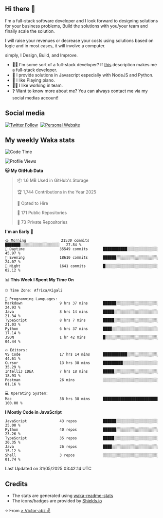## Hi there 👋
I'm a full-stack software developer and I look forward to designing solutions for your business problems, Build the solutions with you/your team and finally scale the solution.

I will raise your revenues or decrease your costs using solutions based on logic and in most cases, it will involve a computer.

simply, I Design, Build, and Improve.

- 👨‍💻 I'm some sort of a full-stack developer? If [this](https://www.w3schools.com/whatis/whatis_fullstack.asp) description makes me a full-stack developer.
- 🌱 I provide solutions in Javascript especially with NodeJS and Python. 
- 🎹 I like Playing piano.
- 👯‍♀️ I like working in team.
- ❓ Want to know more about me? You can always contact me via my social medias account!

## Social media
[![Twitter Follow](https://img.shields.io/twitter/follow/vicky_abz?color=%231DA1F2&label=Twitter&style=for-the-badge&logo=twitter&logoColor=ffffff)](https://twitter.com/vicky_abz)
‎‎ [![Personal Website](https://img.shields.io/static/v1?label=visit&message=victor-abz.com&color=%235F021F&style=for-the-badge)](https://victor-abz.com/)

## My weekly Waka stats
<!--START_SECTION:waka-->
![Code Time](http://img.shields.io/badge/Code%20Time-1%2C646%20hrs%2050%20mins-blue)

![Profile Views](http://img.shields.io/badge/Profile%20Views-0-blue)

**🐱 My GitHub Data** 

> 📦 1.6 MB Used in GitHub's Storage 
 > 
> 🏆 1,744 Contributions in the Year 2025
 > 
> 💼 Opted to Hire
 > 
> 📜 171 Public Repositories 
 > 
> 🔑 73 Private Repositories 
 > 
**I'm an Early 🐤** 

```text
🌞 Morning                21530 commits       ███████░░░░░░░░░░░░░░░░░░   27.84 % 
🌆 Daytime                35549 commits       ███████████░░░░░░░░░░░░░░   45.97 % 
🌃 Evening                18610 commits       ██████░░░░░░░░░░░░░░░░░░░   24.07 % 
🌙 Night                  1641 commits        █░░░░░░░░░░░░░░░░░░░░░░░░   02.12 % 
```


📊 **This Week I Spent My Time On** 

```text
🕑︎ Time Zone: Africa/Kigali

💬 Programming Languages: 
Markdown                 9 hrs 37 mins       ██████░░░░░░░░░░░░░░░░░░░   24.93 % 
Java                     8 hrs 14 mins       █████░░░░░░░░░░░░░░░░░░░░   21.34 % 
TypeScript               8 hrs 7 mins        █████░░░░░░░░░░░░░░░░░░░░   21.03 % 
Python                   6 hrs 37 mins       ████░░░░░░░░░░░░░░░░░░░░░   17.14 % 
JSON                     1 hr 42 mins        █░░░░░░░░░░░░░░░░░░░░░░░░   04.44 % 

🔥 Editors: 
VS Code                  17 hrs 14 mins      ███████████░░░░░░░░░░░░░░   44.61 % 
Cursor                   13 hrs 38 mins      █████████░░░░░░░░░░░░░░░░   35.29 % 
IntelliJ IDEA            7 hrs 18 mins       █████░░░░░░░░░░░░░░░░░░░░   18.93 % 
Postman                  26 mins             ░░░░░░░░░░░░░░░░░░░░░░░░░   01.16 % 

💻 Operating System: 
Mac                      38 hrs 38 mins      █████████████████████████   100.00 % 
```

**I Mostly Code in JavaScript** 

```text
JavaScript               43 repos            ██████░░░░░░░░░░░░░░░░░░░   25.00 % 
Python                   40 repos            ██████░░░░░░░░░░░░░░░░░░░   23.26 % 
TypeScript               35 repos            █████░░░░░░░░░░░░░░░░░░░░   20.35 % 
Java                     26 repos            ████░░░░░░░░░░░░░░░░░░░░░   15.12 % 
Shell                    3 repos             ░░░░░░░░░░░░░░░░░░░░░░░░░   01.74 % 
```




 Last Updated on 31/05/2025 03:42:14 UTC
<!--END_SECTION:waka-->

## Credits
- The stats are generated using [waka-readme-stats](https://github.com/anmol098/waka-readme-stats)
- The icons/badges are provided by [Shields.io](https://shields.io/)

⭐️ From [> Victor-abz ✌](https://victor-abz.com/)
